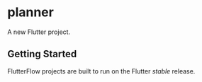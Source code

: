 # planner

A new Flutter project.

## Getting Started

FlutterFlow projects are built to run on the Flutter _stable_ release.
